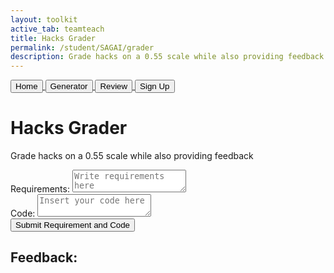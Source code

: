 ```yaml
---
layout: toolkit
active_tab: teamteach
title: Hacks Grader
permalink: /student/SAGAI/grader
description: Grade hacks on a 0.55 scale while also providing feedback
---
```


<title>Hacks Grader</title>

<!-- Navigation buttons -->
<div class="flex justify-center mt-5 flex-wrap gap-4 text-center">
  <a href="{{site.baseurl}}/student/TeamTeachToolkit">
    <button class="bg-black text-white border border-white px-5 py-2 hover:bg-gray-500 text-lg">Home</button>
  </a>
  <a href="{{site.baseurl}}/student/TeamTeachToolkit/generator">
    <button class="bg-black text-white border border-white px-5 py-2 hover:bg-gray-500 text-lg">Generator</button>
  </a>
  <a href="{{site.baseurl}}/student/TeamTeachToolkit/review">
    <button class="bg-black text-white border border-white px-5 py-2 hover:bg-gray-500 text-lg">Review</button>
  </a>
  <a href="{{site.baseurl}}/student/TeamTeachToolkit/signup">
    <button class="bg-black text-white border border-white px-5 py-2 hover:bg-gray-500 text-lg">Sign Up</button>
  </a>
</div>

<!-- Main Grader -->
<div class="min-h-screen bg-black text-white flex flex-col items-center justify-start py-12 px-4 font-sans">
  <h1 class="text-4xl font-bold mb-2 text-center">Hacks Grader</h1>
  <p class="text-gray-400 text-center mb-10">Grade hacks on a 0.55 scale while also providing feedback</p>

  <div class="w-full max-w-2xl bg-[#111] rounded-xl p-8 shadow-lg">
    <form class="space-y-10 flex flex-col items-center text-center w-full">
      <!-- Requirements -->
      <div class="w-full flex flex-col items-center text-center">
        <label for="requirements" class="text-lg font-semibold mb-2 w-full text-left">Requirements:</label>
        <textarea id="requirements" placeholder="Write requirements here"
          class="w-full h-32 resize-none p-3 bg-gray-800 border border-gray-600 rounded-md focus:outline-none focus:ring-2 focus:ring-white text-white"
          oninput="adjustTextareaHeight(this)"></textarea>
      </div>
      <!-- Code -->
      <div class="w-full flex flex-col items-center text-center">
        <label for="code" class="text-lg font-semibold mb-2 w-full text-left">Code:</label>
        <textarea id="code" placeholder="Insert your code here"
          class="w-full h-32 resize-none p-3 bg-gray-800 border border-gray-600 rounded-md focus:outline-none focus:ring-2 focus:ring-white text-white"
          oninput="adjustTextareaHeight(this)"></textarea>
      </div>
      <!-- Submit Button -->
      <div>
        <button type="button" onclick="submitCode()"
          class="bg-black border border-white px-6 py-2 rounded-md hover:bg-gray-600 transition">Submit Requirement and Code</button>
      </div>
      <!-- Feedback -->
      <div class="w-full">
        <h2 class="text-lg font-semibold mb-1">Feedback:</h2>
        <p id="feedback" class="text-gray-300 mt-2"></p>
      </div>
    </form>
  </div>
</div>

<script>
  function adjustTextareaHeight(textarea) {
    textarea.style.height = 'auto';
    textarea.style.height = textarea.scrollHeight + 'px';
  }

  function submitCode() {
    const prompt = document.getElementById("requirements").value;
    const codeBlock = document.getElementById("code").value;

    const requestData = {
      prompt: prompt,
      code_block: codeBlock
    };

    fetch('https://grading.stu.nighthawkcodingsociety.com/grader/input', {
      method: 'POST',
      headers: {
        'Content-Type': 'application/json'
      },
      body: JSON.stringify(requestData)
    })
      .then(response => response.json())
      .then(data => {
        document.getElementById('feedback').innerText = data.response;
      })
      .catch(error => {
        alert("An error occurred: " + error.message);
      });
  }
</script>